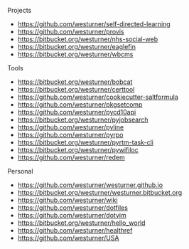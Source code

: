 Projects

* https://github.com/westurner/self-directed-learning
* https://github.com/westurner/provis
* https://bitbucket.org/westurner/nhs-social-web
* https://bitbucket.org/westurner/eaglefin
* https://bitbucket.org/westurner/wbcms

Tools

* https://bitbucket.org/westurner/bobcat
* https://bitbucket.org/westurner/certtool
* https://github.com/westurner/cookiecutter-saltformula
* https://github.com/westurner/pkgsetcomp
* https://github.com/westurner/pycd10api
* https://bitbucket.org/westurner/pyjobsearch
* https://github.com/westurner/pyline
* https://github.com/westurner/pyrpo
* https://bitbucket.org/westurner/pyrtm-task-cli
* https://bitbucket.org/westurner/pywifiloc
* https://github.com/westurner/redem

Personal

* https://github.com/westurner/westurner.github.io
* https://bitbucket.org/westurner/westurner.bitbucket.org
* https://github.com/westurner/wiki
* https://github.com/westurner/dotfiles
* https://github.com/westurner/dotvim
* https://bitbucket.org/westurner/hello_world
* https://github.com/westurner/healthref
* https://github.com/westurner/USA
